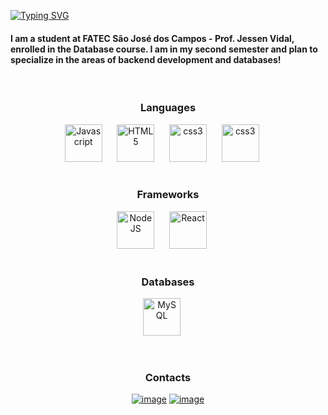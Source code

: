 [![Typing SVG](https://readme-typing-svg.demolab.com?font=Fira+Code&pause=1000&color=7E07F7&width=435&lines=Hello%2C+my+name+is+Jo%C3%A3o+Vitor+)](https://git.io/typing-svg)

#### I am a student at FATEC São José dos Campos - Prof. Jessen Vidal, enrolled in the Database course. I am in my second semester and plan to specialize in the areas of backend development and databases!

<div align="center" width="100">
  <!-- Languages -->
  </br>
  <h3>Languages</h3>
  <img
    src="https://cdn.jsdelivr.net/gh/devicons/devicon@latest/icons/javascript/javascript-original.svg"
    width="60px"
    alt="Javascript">
    &nbsp;&nbsp;&nbsp;&nbsp;
  <img
    src="https://cdn.jsdelivr.net/gh/devicons/devicon@latest/icons/html5/html5-original-wordmark.svg"
    width="60px"
    alt="HTML5">
    &nbsp;&nbsp;&nbsp;&nbsp;
  <img
    src="https://cdn.jsdelivr.net/gh/devicons/devicon@latest/icons/css3/css3-original-wordmark.svg"
    width="60px"
    alt="css3">
    &nbsp;&nbsp;&nbsp;&nbsp;
  <img src="https://cdn.jsdelivr.net/gh/devicons/devicon@latest/icons/java/java-original.svg" 
    width="60px"
    alt="css3">
    &nbsp;&nbsp;&nbsp;&nbsp;
  
  <!-- Frameworks -->
  </br>
  </br>
  <h3>Frameworks</h3>
  <img
    src="https://cdn.jsdelivr.net/gh/devicons/devicon@latest/icons/nodejs/nodejs-original-wordmark.svg"
    width="60px"
    alt="NodeJS">
    &nbsp;&nbsp;&nbsp;&nbsp;
  <img
    src="https://cdn.jsdelivr.net/gh/devicons/devicon@latest/icons/react/react-original-wordmark.svg"
    width="60px"
    alt="React">
    &nbsp;&nbsp;&nbsp;&nbsp;
  
  <!-- Storages -->
  </br>
  </br>
  <h3>Databases</h3>

  <img src="https://cdn.jsdelivr.net/gh/devicons/devicon@latest/icons/mysql/mysql-original.svg" 
    width="60px"
    alt="MySQL">
    &nbsp;&nbsp;&nbsp;&nbsp;

  <!-- Contacts -->
  </br>
  <h3>Contacts</h3>

  [![image](https://img.shields.io/badge/LinkedIn-0077B5?style=for-the-badge&logo=linkedin&logoColor=white)](https://www.linkedin.com/in/haoyunvj/)
  [![image](https://img.shields.io/badge/Gmail-D14836?style=for-the-badge&logo=gmail&logoColor=white)](mailto:joaovitortechti@gmail.com)
</br>
</br>
